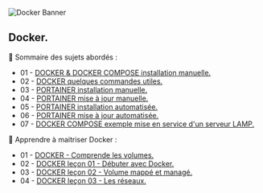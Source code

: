 ![Docker Banner](https://thingsolver.com/wp-content/uploads/docker-cover.png)

## Docker.

👋 Sommaire des sujets abordés :

- 01 - [DOCKER & DOCKER COMPOSE installation manuelle.](DOCKER-et-DOCKER-COMPOSE-Installation-manuelle.md)
- 02 - [DOCKER quelques commandes utiles.](DOCKER-Quelques-commandes-utiles.md)
- 03 - [PORTAINER installation manuelle.](PORTAINER-Installation-manuelle.md)
- 04 - [PORTAINER mise à jour manuelle.](PORTAINER-Mise-à-jour-manuelle.md)
- 05 - [PORTAINER installation automatisée.](PORTAINER-Installation-automatisée.md)
- 06 - [PORTAINER mise à jour automatisée.](PORTAINER-Mise-à-jour-automatisée.md)
- 07 - [DOCKER COMPOSE exemple mise en service d'un serveur LAMP.](DOCKER-COMPOSE-exemple-server-LAMP.md)

👋 Apprendre à maitriser Docker :

- 01 - [DOCKER - Comprende les volumes.](DOCKER-Comprende-les-volumes.md)
- 02 - [DOCKER leçon 01 - Débuter avec Docker.](DOCKER-leçon-01.md)
- 03 - [DOCKER leçon 02 - Volume mappé et managé.](DOCKER-leçon-02.md)
- 04 - [DOCKER leçon 03 - Les réseaux.](DOCKER-leçon-03.md)
